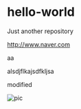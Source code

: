 # hello-world
Just another repository

http://www.naver.com

aa

alsdjflkajsdfkljsa

modified

![pic](https://github.com/pwcasdf/hello-world/a/1.jpg)
